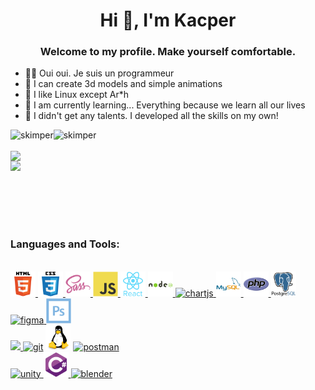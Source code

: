 <h1 align="center">Hi 👋, I'm Kacper</h1>
<h3 align="center">Welcome to my profile. Make yourself comfortable.</h3>

- 👨‍💻 Oui oui. Je suis un programmeur
- 🧊 I can create 3d models and simple animations
- 🐧 I like Linux except Ar*h
- 🌱 I am currently learning... Everything because we learn all our lives
- 🖕 I didn't get any talents. I developed all the skills on my own!

<div>
    <img align="left" src="https://komarev.com/ghpvc/?username=Skimper&style=flat-square&color=grey&style=flat" alt="skimper" />
    <img align="left" src="https://img.shields.io/badge/fuck-russia-e4181c.svg?labelColor=000000" alt="skimper" /> 
</div>
<br /><br />
<div>
    <div>
        <img width="300em" align="left"
             src="https://github-readme-stats.vercel.app/api?username=skimper&show_icons=true&theme=transparent&hide=issues,contribs&border_color=393939&count_private=true" />  
    </div>
    <div>
        <img width="277em" align="left"
             src="https://github-readme-stats.vercel.app/api/top-langs/?username=skimper&layout=compact&theme=transparent&hide=issues,contribs&border_color=393939&count_private=true" />
    </div><br />
</div>


<br /><br /><br /><br /><br />
<h3 align="left">Languages and Tools:</h3>
<div>
    <br />
    <a href="https://www.w3.org/html/" target="_blank" rel="noreferrer"> 
        <img src="https://raw.githubusercontent.com/devicons/devicon/master/icons/html5/html5-original-wordmark.svg" alt="html5" width="40" height="40"/>
    </a>
    <a href="https://www.w3schools.com/css/" target="_blank" rel="noreferrer"> 
        <img src="https://raw.githubusercontent.com/devicons/devicon/master/icons/css3/css3-original-wordmark.svg" alt="css3" width="40" height="40"/>
    </a>
    <a href="https://sass-lang.com" target="_blank" rel="noreferrer"> 
        <img src="https://raw.githubusercontent.com/devicons/devicon/master/icons/sass/sass-original.svg" alt="sass" width="40" height="40"/>
    </a>
    <a href="https://developer.mozilla.org/en-US/docs/Web/JavaScript" target="_blank" rel="noreferrer"> 
        <img src="https://raw.githubusercontent.com/devicons/devicon/master/icons/javascript/javascript-original.svg" alt="javascript" width="40" height="40"/>
    </a> 
    <a href="https://reactjs.org/" target="_blank" rel="noreferrer"> 
        <img src="https://raw.githubusercontent.com/devicons/devicon/master/icons/react/react-original-wordmark.svg" alt="react" width="40" height="40"/>
    </a>
    <a href="https://nodejs.org" target="_blank" rel="noreferrer"> 
        <img src="https://raw.githubusercontent.com/devicons/devicon/master/icons/nodejs/nodejs-original-wordmark.svg" alt="nodejs" width="40" height="40"/>
    </a>
    <a href="https://www.chartjs.org" target="_blank" rel="noreferrer">
        <img src="https://www.chartjs.org/media/logo-title.svg" alt="chartjs" width="40" height="40"/>
    </a>
    <a href="https://www.mysql.com/" target="_blank" rel="noreferrer"> 
        <img src="https://raw.githubusercontent.com/devicons/devicon/master/icons/mysql/mysql-original-wordmark.svg" alt="mysql" width="40" height="40"/>
    </a>
    <a href="https://www.php.net" target="_blank" rel="noreferrer"> 
        <img src="https://raw.githubusercontent.com/devicons/devicon/master/icons/php/php-original.svg" alt="php" width="40" height="40"/>
    </a>
    <a href="https://www.postgresql.org" target="_blank" rel="noreferrer"> 
        <img src="https://raw.githubusercontent.com/devicons/devicon/master/icons/postgresql/postgresql-original-wordmark.svg" alt="postgresql" width="40" height="40"/>
    </a>
    <br />
    <a href="https://www.figma.com/" target="_blank" rel="noreferrer"> 
        <img src="https://www.vectorlogo.zone/logos/figma/figma-icon.svg" alt="figma" width="40" height="40"/>
    </a> 
    <a href="https://www.photoshop.com/en" target="_blank" rel="noreferrer"> 
        <img src="https://raw.githubusercontent.com/devicons/devicon/master/icons/photoshop/photoshop-line.svg" alt="photoshop" width="40" height="40"/>
    </a>
    <br />
    <a href="https://www.github.com/" target="_blank" rel="noreferrer"> 
        <img height=46 src="https://cdn.jsdelivr.net/gh/devicons/devicon/icons/github/github-original.svg"/>
    </a>
    <a href="https://git-scm.com/" target="_blank" rel="noreferrer"> 
    <img src="https://www.vectorlogo.zone/logos/git-scm/git-scm-icon.svg" alt="git" width="40" height="40"/></a>
    <a href="https://www.linux.org/" target="_blank" rel="noreferrer"> 
    <img src="https://raw.githubusercontent.com/devicons/devicon/master/icons/linux/linux-original.svg" alt="linux" width="40" height="40"/></a>
    <a href="https://postman.com" target="_blank" rel="noreferrer"> 
    <img src="https://www.vectorlogo.zone/logos/getpostman/getpostman-icon.svg" alt="postman" width="40" height="40"/></a>
    <br />
    <a href="https://unity.com/" target="_blank" rel="noreferrer"> 
        <img src="https://www.vectorlogo.zone/logos/unity3d/unity3d-icon.svg" alt="unity" width="40" height="40"/>
    </a>
    <a href="https://www.w3schools.com/cs/" target="_blank" rel="noreferrer">
        <img src="https://raw.githubusercontent.com/devicons/devicon/master/icons/csharp/csharp-original.svg" alt="csharp" width="40" height="40"/>
    </a>
    <a href="https://www.blender.org/" target="_blank" rel="noreferrer"> 
        <img src="https://download.blender.org/branding/community/blender_community_badge_white.svg" alt="blender" width="40" height="40"/>
    </a>
</div>
